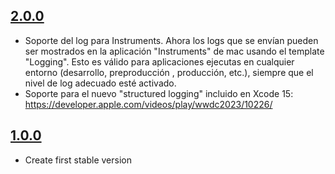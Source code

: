 ## [2.0.0](https://github.com/SDOSLabs/ALTENLoggerConsole/tree/2.0.0)

- Soporte del log para Instruments. Ahora los logs que se envían pueden ser mostrados en la aplicación "Instruments" de mac usando el template "Logging". Esto es válido para aplicaciones ejecutas en cualquier entorno (desarrollo, preproducción , producción, etc.), siempre que el nivel de log adecuado esté activado.
- Soporte para el nuevo "structured logging" incluido en Xcode 15: https://developer.apple.com/videos/play/wwdc2023/10226/

## [1.0.0](https://github.com/SDOSLabs/ALTENLoggerConsole/tree/1.0.0)

- Create first stable version
